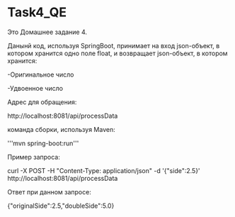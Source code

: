 # Task4_QE

Это Домашнее задание 4.




Данынй код, используя SpringBoot, принимает на вход json-объект, в котором хранится одно поле float, и возвращает json-объект, в котором хранится:

-Оригинальное число

-Удвоенное число



Адрес для обращения: 

http://localhost:8081/api/processData




команда сборки, используя Maven:

'''mvn spring-boot:run'''



Пример запроса:

curl -X POST -H "Content-Type: application/json" -d '{"side":2.5}' http://localhost:8081/api/processData



Ответ при данном запросе:

{"originalSide":2.5,"doubleSide":5.0}
